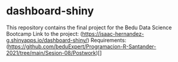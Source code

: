 # dashboard-shiny

This repository contains the final project for the Bedu Data Science Bootcamp
Link to the project:
(https://isaac-hernandez-g.shinyapps.io/dashboard-shiny/)
Requirements:
(https://github.com/beduExpert/Programacion-R-Santander-2021/tree/main/Sesion-08/Postwork)[]


